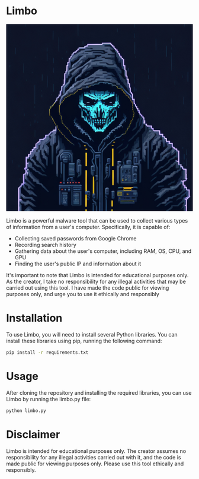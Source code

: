# Limbo

![Alt Text](limbo.jpg)


Limbo is a powerful malware tool that can be used to collect various types of information from a user's computer. Specifically, it is capable of:

- Collecting saved passwords from Google Chrome
- Recording search history
- Gathering data about the user's computer, including RAM, OS, CPU, and GPU
- Finding the user's public IP and information about it

It's important to note that Limbo is intended for educational purposes only. As the creator, I take no responsibility for any illegal activities that may be carried out using this tool. I have made the code public for viewing purposes only, and urge you to use it ethically and responsibly

# Installation

To use Limbo, you will need to install several Python libraries. You can install these libraries using pip, running the following command:

```bash
pip install -r requirements.txt
```

# Usage

After cloning the repository and installing the required libraries, you can use Limbo by running the limbo.py file:

```Bash
python limbo.py
```

# Disclaimer

Limbo is intended for educational purposes only. The creator assumes no responsibility for any illegal activities carried out with it, and the code is made public for viewing purposes only. Please use this tool ethically and responsibly.
